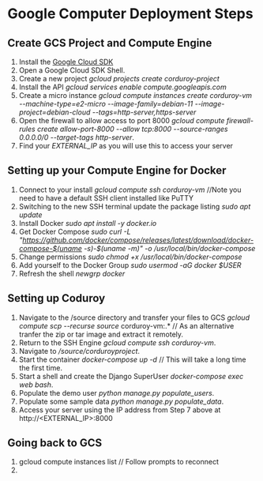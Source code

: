 # Google Computer Deployment Steps  

## Create GCS Project and Compute Engine  
1. Install the [Google Cloud SDK](https://cloud.google.com/sdk/?hl=en)  
2. Open a Google Cloud SDK Shell.   
3. Create a new project *gcloud projects create corduroy-project*  
4. Install the API *gcloud services enable compute.googleapis.com*  
5. Create a micro instance *gcloud compute instances create corduroy-vm --machine-type=e2-micro  --image-family=debian-11 --image-project=debian-cloud --tags=http-server,https-server* 
6. Open the firewall to allow access to port 8000 *gcloud compute firewall-rules create allow-port-8000 --allow tcp:8000 --source-ranges 0.0.0.0/0 --target-tags http-server*.  
7. Find your *EXTERNAL_IP* as you will use this to access your server

## Setting up your Compute Engine for Docker
1. Connect to your install *gcloud compute ssh corduroy-vm* //Note you need to have a default SSH client installed like PuTTY  
2. Switching to the new SSH terminal update the package listing *sudo apt update*  
3. Install Docker *sudo apt install -y docker.io*  
4. Get Docker Compose *sudo curl -L "https://github.com/docker/compose/releases/latest/download/docker-compose-$(uname -s)-$(uname -m)" -o /usr/local/bin/docker-compose*  
5. Change permissions *sudo chmod +x /usr/local/bin/docker-compose*  
6. Add yourself to the Docker Group *sudo usermod -aG docker $USER*  
7. Refresh the shell *newgrp docker*  

## Setting up Coduroy
1. Navigate to the /source directory and transfer your files to GCS *gcloud compute scp --recurse source*    corduroy-vm:.* // As an alternative tranfer the zip or tar image and extract it remotely.    
2. Return to the SSH Engine *gcloud compute ssh corduroy-vm*.  
3. Navigate to */source/corduroyproject*.    
4. Start the container *docker-compose up -d*  // This will take a long time the first time.  
5. Start a shell and create the Django SuperUser *docker-compose exec web bash*.  
6. Populate the demo user *python manage.py populate_users*.    
7. Populate some sample data *python manage.py populate_data*.  
8. Access your server using the IP address from Step 7 above at http://<EXTERNAL_IP>:8000  

## Going back to GCS  
1. gcloud compute instances list // Follow prompts to reconnect
2. 






